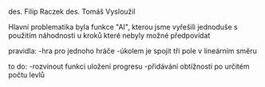 des. Filip Raczek
des. Tomáš Vysloužil

Hlavní problematika byla funkce "AI", kterou jsme vyřešili jednoduše s použitím náhodnosti u kroků které nebyly možné předpovídat

pravidla:
-hra pro jednoho hráče
-úkolem je spojit tři pole v lineárním směru

to do:
-rozvinout funkci uložení progresu
-přidávání obtížnosti po určitém počtu levlů

